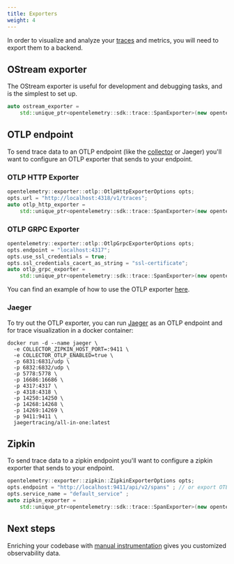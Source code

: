 ```yaml
---
title: Exporters
weight: 4
---
```


In order to visualize and analyze your
[traces](/docs/concepts/signals/traces/#tracing-in-opentelemetry) and metrics,
you will need to export them to a backend.

## OStream exporter

The OStream exporter is useful for development and debugging tasks, and is the
simplest to set up.

```cpp
auto ostream_exporter =
    std::unique_ptr<opentelemetry::sdk::trace::SpanExporter>(new opentelemetry::exporter::trace::OStreamSpanExporter);
```

## OTLP endpoint

To send trace data to an OTLP endpoint (like the [collector](/docs/collector) or
Jaeger) you'll want to configure an OTLP exporter that sends to your endpoint.

### OTLP HTTP Exporter

```cpp
opentelemetry::exporter::otlp::OtlpHttpExporterOptions opts;
opts.url = "http://localhost:4318/v1/traces";
auto otlp_http_exporter =
    std::unique_ptr<opentelemetry::sdk::trace::SpanExporter>(new opentelemetry::exporter::otlp::OtlpHttpExporter(opts));
```

### OTLP GRPC Exporter

```cpp
opentelemetry::exporter::otlp::OtlpGrpcExporterOptions opts;
opts.endpoint = "localhost:4317";
opts.use_ssl_credentials = true;
opts.ssl_credentials_cacert_as_string = "ssl-certificate";
auto otlp_grpc_exporter =
    std::unique_ptr<opentelemetry::sdk::trace::SpanExporter>(new opentelemetry::exporter::otlp::OtlpGrpcExporter(opts));
```

You can find an example of how to use the OTLP exporter
[here](https://github.com/open-telemetry/opentelemetry-cpp/blob/main/examples/otlp/README.md).

### Jaeger

To try out the OTLP exporter, you can run
[Jaeger](https://www.jaegertracing.io/) as an OTLP endpoint and for trace
visualization in a docker container:

```shell
docker run -d --name jaeger \
  -e COLLECTOR_ZIPKIN_HOST_PORT=:9411 \
  -e COLLECTOR_OTLP_ENABLED=true \
  -p 6831:6831/udp \
  -p 6832:6832/udp \
  -p 5778:5778 \
  -p 16686:16686 \
  -p 4317:4317 \
  -p 4318:4318 \
  -p 14250:14250 \
  -p 14268:14268 \
  -p 14269:14269 \
  -p 9411:9411 \
  jaegertracing/all-in-one:latest
```

## Zipkin

To send trace data to a zipkin endpoint you'll want to configure a zipkin
exporter that sends to your endpoint.

```cpp
opentelemetry::exporter::zipkin::ZipkinExporterOptions opts;
opts.endpoint = "http://localhost:9411/api/v2/spans" ; // or export OTEL_EXPORTER_ZIPKIN_ENDPOINT="..."
opts.service_name = "default_service" ;
auto zipkin_exporter =
    std::unique_ptr<opentelemetry::sdk::trace::SpanExporter>(new opentelemetry::exporter::zipkin::ZipkinExporter(opts));

```

## Next steps

Enriching your codebase with
[manual instrumentation](/docs/instrumentation/cpp/manual) gives you customized
observability data.
